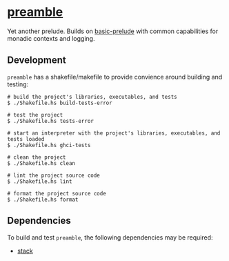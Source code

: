 # [preamble][preamble]

Yet another prelude. Builds on [basic-prelude][basic-prelude] with common
capabilities for monadic contexts and logging.

## Development

`preamble` has a shakefile/makefile to provide convience around building and testing:

    # build the project's libraries, executables, and tests
    $ ./Shakefile.hs build-tests-error
    
    # test the project
    $ ./Shakefile.hs tests-error
    
    # start an interpreter with the project's libraries, executables, and tests loaded
    $ ./Shakefile.hs ghci-tests
    
    # clean the project
    $ ./Shakefile.hs clean
    
    # lint the project source code
    $ ./Shakefile.hs lint
    
    # format the project source code
    $ ./Shakefile.hs format

## Dependencies

To build and test `preamble`, the following dependencies may be required:

+ [stack][stack]


[preamble]:      https://github.com/swift-nav/preamble
[hackage]:       https://hackage.haskell.org/package/preamble
[hackage-img]:   https://img.shields.io/hackage/v/preamble.svg?style=flat
[deps]:          http://packdeps.haskellers.com/feed?needle=preamble
[deps-img]:      https://img.shields.io/hackage-deps/v/preamble.svg?style=flat
[basic-prelude]: https://github.com/snoyberg/basic-prelude
[stack]:         https://docs.haskellstack.org/en/stable/README/#how-to-install

